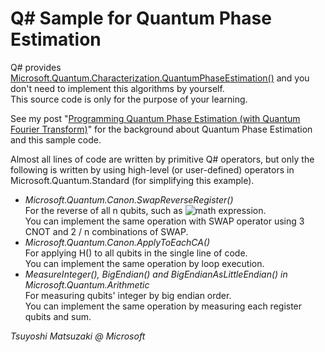 # Q# Sample for Quantum Phase Estimation

Q# provides [Microsoft.Quantum.Characterization.QuantumPhaseEstimation()](https://docs.microsoft.com/en-us/qsharp/api/qsharp/microsoft.quantum.characterization.quantumphaseestimation?view=qsharp-preview) and you don't need to implement this algorithms by yourself.    
This source code is only for the purpose of your learning.

See my post "[Programming Quantum Phase Estimation (with Quantum Fourier Transform)](https://tsmatz.wordpress.com/2019/04/26/quantum-computing-qsharp-quantum-fourier-transform-and-phase-estimation/)" for the background about Quantum Phase Estimation and this sample code.

Almost all lines of code are written by primitive Q# operators, but only the following is written by using high-level (or user-defined) operators in Microsoft.Quantum.Standard (for simplifying this example).

- *Microsoft.Quantum.Canon.SwapReverseRegister()*    
  For the reverse of all n qubits, such as ![math expression](https://chart.googleapis.com/chart?cht=tx&chl=%5cleft%7c+a_0+%5cright%3e+%5cleft%7c+a_1+%5cright%3e+%5cldots+%5cleft%7c+a_%7bn-1%7d+%5cright%3e+%5crightarrow+%5cleft%7c+a_%7bn-1%7d+%5cright%3e+%5cleft%7c+a_%7bn-2%7d+%5cright%3e+%5cldots+%5cleft%7c+a_0+%5cright%3e).    
  You can implement the same operation with SWAP operator using 3 CNOT and 2 / n combinations of SWAP.
- *Microsoft.Quantum.Canon.ApplyToEachCA()*    
  For applying H() to all qubits in the single line of code.    
  You can implement the same operation by loop execution.
- *MeasureInteger(), BigEndian() and BigEndianAsLittleEndian() in Microsoft.Quantum.Arithmetic*    
  For measuring qubits' integer by big endian order.    
  You can implement the same operation by measuring each register qubits and sum.

*Tsuyoshi Matsuzaki @ Microsoft*
